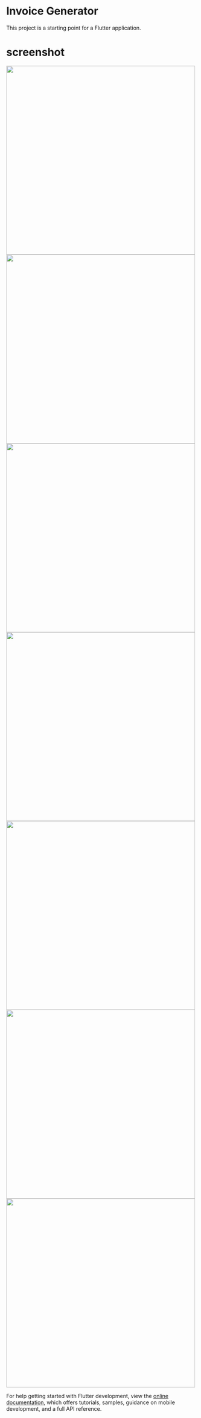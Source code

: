 # Invoice Generator

This project is a starting point for a Flutter application.

# screenshot

<img src = "https://user-images.githubusercontent.com/121785230/220168748-35aabfb9-7886-4bdc-b7a0-c62dcb223b25.png" height = "500px"/>
<img src = "https://user-images.githubusercontent.com/121785230/220168955-bc32265c-ee4a-41bd-848c-02b255ea457a.png" height = "500px"/>
<img src = "https://user-images.githubusercontent.com/121785230/220169110-4a8975d4-9d74-479f-95ac-878c2034523d.png" height = "500px"/>
<img src = "https://user-images.githubusercontent.com/121785230/220169357-5e8b0f63-5d5e-4992-8c4e-079bb7b4b76f.png" height = "500px"/>
<img src = "https://user-images.githubusercontent.com/121785230/220169226-48c13ffa-e095-4c52-829b-e3cfcd91c229.png" height = "500px"/>
<img src = "https://user-images.githubusercontent.com/121785230/220169439-050c7def-2bed-4851-9109-1c42171d2060.png" height = "500px"/>
<img src = "https://user-images.githubusercontent.com/121785230/220169478-4c1ee83a-ae7d-4b11-a937-5a8681228c6f.png" height = "500px"/>

For help getting started with Flutter development, view the
[online documentation](https://docs.flutter.dev/), which offers tutorials,
samples, guidance on mobile development, and a full API reference.
